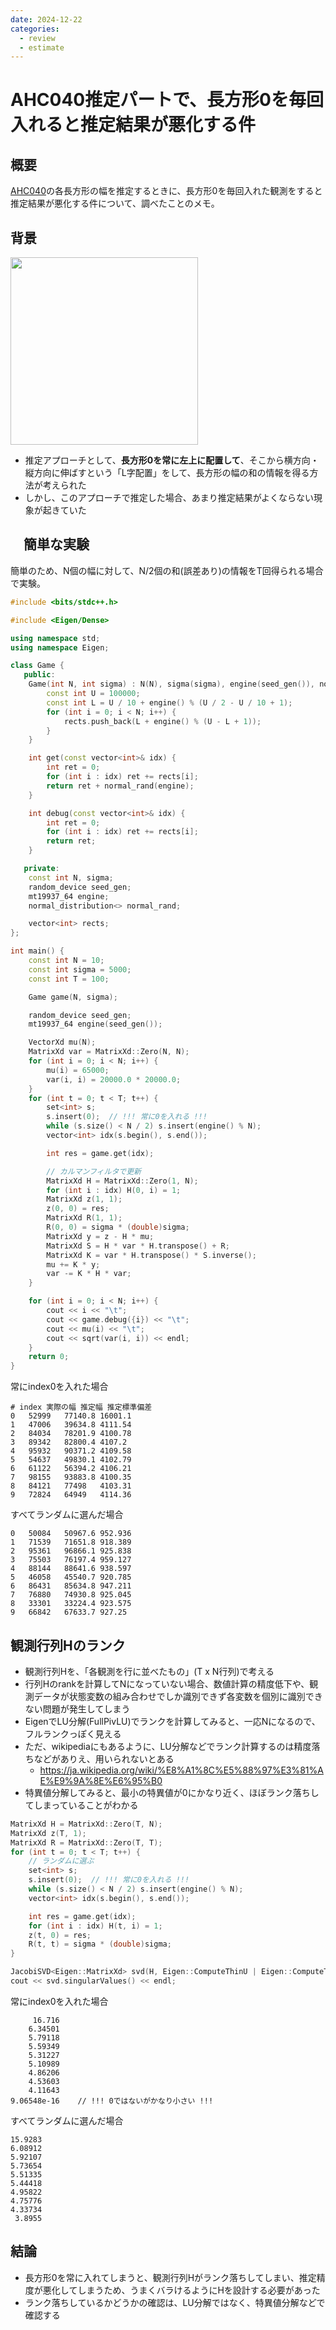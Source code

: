 ```yaml
---
date: 2024-12-22
categories:
  - review
  - estimate
---
```

# AHC040推定パートで、長方形0を毎回入れると推定結果が悪化する件

## 概要

[AHC040](../../ContestMemo/ahc040.md)の各長方形の幅を推定するときに、長方形0を毎回入れた観測をすると推定結果が悪化する件について、調べたことのメモ。

## 背景

<img src="/blog/20241222_ahc040_estimate_1.png" width=300>

- 推定アプローチとして、**長方形0を常に左上に配置して**、そこから横方向・縦方向に伸ばすという「L字配置」をして、長方形の幅の和の情報を得る方法が考えられた
- しかし、このアプローチで推定した場合、あまり推定結果がよくならない現象が起きていた

## 　簡単な実験

簡単のため、N個の幅に対して、N/2個の和(誤差あり)の情報をT回得られる場合で実験。

```cpp
#include <bits/stdc++.h>

#include <Eigen/Dense>

using namespace std;
using namespace Eigen;

class Game {
   public:
    Game(int N, int sigma) : N(N), sigma(sigma), engine(seed_gen()), normal_rand(0, sigma) {
        const int U = 100000;
        const int L = U / 10 + engine() % (U / 2 - U / 10 + 1);
        for (int i = 0; i < N; i++) {
            rects.push_back(L + engine() % (U - L + 1));
        }
    }

    int get(const vector<int>& idx) {
        int ret = 0;
        for (int i : idx) ret += rects[i];
        return ret + normal_rand(engine);
    }

    int debug(const vector<int>& idx) {
        int ret = 0;
        for (int i : idx) ret += rects[i];
        return ret;
    }

   private:
    const int N, sigma;
    random_device seed_gen;
    mt19937_64 engine;
    normal_distribution<> normal_rand;

    vector<int> rects;
};

int main() {
    const int N = 10;
    const int sigma = 5000;
    const int T = 100;

    Game game(N, sigma);

    random_device seed_gen;
    mt19937_64 engine(seed_gen());

    VectorXd mu(N);
    MatrixXd var = MatrixXd::Zero(N, N);
    for (int i = 0; i < N; i++) {
        mu(i) = 65000;
        var(i, i) = 20000.0 * 20000.0;
    }
    for (int t = 0; t < T; t++) {
        set<int> s;
        s.insert(0);  // !!! 常に0を入れる !!!
        while (s.size() < N / 2) s.insert(engine() % N);
        vector<int> idx(s.begin(), s.end());

        int res = game.get(idx);

        // カルマンフィルタで更新
        MatrixXd H = MatrixXd::Zero(1, N);
        for (int i : idx) H(0, i) = 1;
        MatrixXd z(1, 1);
        z(0, 0) = res;
        MatrixXd R(1, 1);
        R(0, 0) = sigma * (double)sigma;
        MatrixXd y = z - H * mu;
        MatrixXd S = H * var * H.transpose() + R;
        MatrixXd K = var * H.transpose() * S.inverse();
        mu += K * y;
        var -= K * H * var;
    }

    for (int i = 0; i < N; i++) {
        cout << i << "\t";
        cout << game.debug({i}) << "\t";
        cout << mu(i) << "\t";
        cout << sqrt(var(i, i)) << endl;
    }
    return 0;
}
```

常にindex0を入れた場合
```
# index 実際の幅 推定幅 推定標準偏差
0	52999	77140.8	16001.1
1	47006	39634.8	4111.54
2	84034	78201.9	4100.78
3	89342	82800.4	4107.2
4	95932	90371.2	4109.58
5	54637	49830.1	4102.79
6	61122	56394.2	4106.21
7	98155	93883.8	4100.35
8	84121	77498	4103.31
9	72824	64949	4114.36
```

すべてランダムに選んだ場合
```
0	50084	50967.6	952.936
1	71539	71651.8	918.389
2	95361	96866.1	925.838
3	75503	76197.4	959.127
4	88144	88641.6	938.597
5	46058	45540.7	920.785
6	86431	85634.8	947.211
7	76880	74930.8	925.045
8	33301	33224.4	923.575
9	66842	67633.7	927.25
```

## 観測行列Hのランク

- 観測行列Hを、「各観測を行に並べたもの」(T x N行列)で考える
- 行列Hのrankを計算してNになっていない場合、数値計算の精度低下や、観測データが状態変数の組み合わせでしか識別できず各変数を個別に識別できない問題が発生してしまう
- EigenでLU分解(FullPivLU)でランクを計算してみると、一応Nになるので、フルランクっぽく見える
- ただ、wikipediaにもあるように、LU分解などでランク計算するのは精度落ちなどがありえ、用いられないとある
  - https://ja.wikipedia.org/wiki/%E8%A1%8C%E5%88%97%E3%81%AE%E9%9A%8E%E6%95%B0
- 特異値分解してみると、最小の特異値が0にかなり近く、ほぼランク落ちしてしまっていることがわかる

```cpp
MatrixXd H = MatrixXd::Zero(T, N);
MatrixXd z(T, 1);
MatrixXd R = MatrixXd::Zero(T, T);
for (int t = 0; t < T; t++) {
    // ランダムに選ぶ
    set<int> s;
    s.insert(0);  // !!! 常に0を入れる !!!
    while (s.size() < N / 2) s.insert(engine() % N);
    vector<int> idx(s.begin(), s.end());

    int res = game.get(idx);
    for (int i : idx) H(t, i) = 1;
    z(t, 0) = res;
    R(t, t) = sigma * (double)sigma;
}

JacobiSVD<Eigen::MatrixXd> svd(H, Eigen::ComputeThinU | Eigen::ComputeThinV);
cout << svd.singularValues() << endl;
```

常にindex0を入れた場合
```
     16.716
    6.34501
    5.79118
    5.59349
    5.31227
    5.10989
    4.86206
    4.53603
    4.11643
9.06548e-16    // !!! 0ではないがかなり小さい !!!
```

すべてランダムに選んだ場合
```
15.9283
6.08912
5.92107
5.73654
5.51335
5.44418
4.95822
4.75776
4.33734
 3.8955
```

## 結論

- 長方形0を常に入れてしまうと、観測行列Hがランク落ちしてしまい、推定精度が悪化してしまうため、うまくバラけるようにHを設計する必要があった
- ランク落ちしているかどうかの確認は、LU分解ではなく、特異値分解などで確認する

